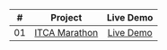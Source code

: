 <table>
<thead>
<tr>
<th align="center">#</th>
<th align="center">Project</th>
<th align="center">Live Demo</th>
</tr>
</thead>
<tbody>
<tr>
<td align="center">01</td>
<td align="center"><a href="https://github.com/Nikolosblack/itca_marathon/tree/main/landing-itca-marathon">ITCA Marathon</a></td>
<td align="center"><a href="" rel="nofollow">Live Demo</a></td>
</tr>
</tbody>
</table>
